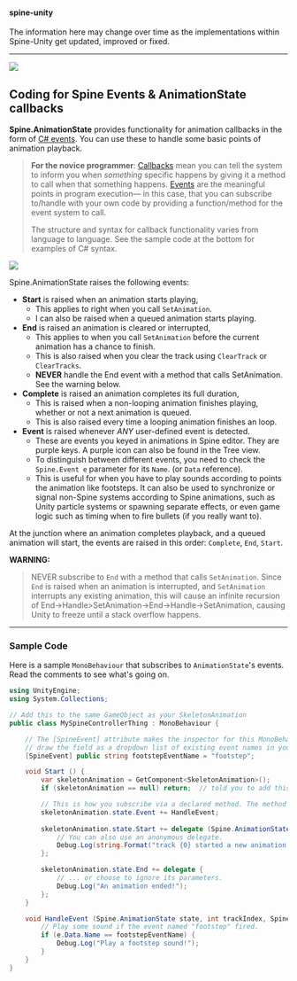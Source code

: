 #### spine-unity
The information here may change over time as the implementations within Spine-Unity get updated, improved or fixed.

----------

![](http://i.imgur.com/x9sd6yd.png)
## Coding for Spine Events & AnimationState callbacks

**Spine.AnimationState** provides functionality for animation callbacks in the form of [C# events](https://msdn.microsoft.com/en-us/library/awbftdfh.aspx). You can use these to handle some basic points of animation playback.

> **For the novice programmer**: [Callbacks](https://en.wikipedia.org/wiki/Callback_%28computer_programming%29) mean you can tell the system to inform you when *something* specific happens by giving it a method to call when that something happens. [Events](https://en.wikipedia.org/wiki/Event_%28computing%29) are the meaningful points in program execution— in this case, that you can subscribe to/handle with your own code by providing a function/method for the event system to call.
> 
> The structure and syntax for callback functionality varies from language to language. See the sample code at the bottom for examples of C# syntax.

![](http://i.imgur.com/kzv0qRA.png)

Spine.AnimationState raises the following events:
 - **Start** is raised when an animation starts playing,
	 - This applies to right when you call `SetAnimation`.
	 - I can also be raised when a queued animation starts playing.
 - **End** is raised an animation is cleared or interrupted,
	 - This applies to when you call `SetAnimation` before the current animation has a chance to finish.
	 - This is also raised when you clear the track using `ClearTrack` or `ClearTracks`.
	 - **NEVER** handle the End event with a method that calls SetAnimation. See the warning below. 
 - **Complete** is raised an animation completes its full duration,
	 - This is raised when a non-looping animation finishes playing, whether or not a next animation is queued.
	 - This is also raised every time a looping animation finishes an loop.
 - **Event** is raised whenever *ANY* user-defined event is detected.
	 - These are events you keyed in animations in Spine editor. They are purple keys. A purple icon can also be found in the Tree view.
	 - To distinguish between different events, you need to check the `Spine.Event e` parameter for its `Name`. (or `Data` reference).
	 - This is useful for when you have to play sounds according to points the animation like footsteps. It can also be used to synchronize or signal non-Spine systems according to Spine animations, such as Unity particle systems or spawning separate effects, or even game logic such as timing when to fire bullets (if you really want to).


At the junction where an animation completes playback, and a queued animation will start, the events are raised in this order: `Complete`, `End`, `Start`.

**WARNING:**
> NEVER subscribe to `End` with a method that calls `SetAnimation`. Since `End` is raised when an animation is interrupted, and `SetAnimation` interrupts any existing animation, this will cause an infinite recursion of End->Handle>SetAnimation->End->Handle->SetAnimation, causing Unity to freeze until a stack overflow happens.

----------

### Sample Code

Here is a sample `MonoBehaviour` that subscribes to `AnimationState`'s events. Read the comments to see what's going on.
```csharp
using UnityEngine;
using System.Collections;

// Add this to the same GameObject as your SkeletonAnimation
public class MySpineControllerThing : MonoBehaviour {

	// The [SpineEvent] attribute makes the inspector for this MonoBehaviour
	// draw the field as a dropdown list of existing event names in your SkeletonData.
	[SpineEvent] public string footstepEventName = "footstep"; 

	void Start () {
		var skeletonAnimation = GetComponent<SkeletonAnimation>();
		if (skeletonAnimation == null) return;	// told you to add this to SkeletonAnimation's GameObject.

		// This is how you subscribe via a declared method. The method needs the correct signature.
		skeletonAnimation.state.Event += HandleEvent;
		
		skeletonAnimation.state.Start += delegate (Spine.AnimationState state, int trackIndex) {
			// You can also use an anonymous delegate.
			Debug.Log(string.Format("track {0} started a new animation.", trackIndex));
		};

		skeletonAnimation.state.End += delegate {
			// ... or choose to ignore its parameters.
			Debug.Log("An animation ended!");
		};
	}

	void HandleEvent (Spine.AnimationState state, int trackIndex, Spine.Event e) {
		// Play some sound if the event named "footstep" fired.
		if (e.Data.Name == footstepEventName) {			
			Debug.Log("Play a footstep sound!");
		}
	}
}
```